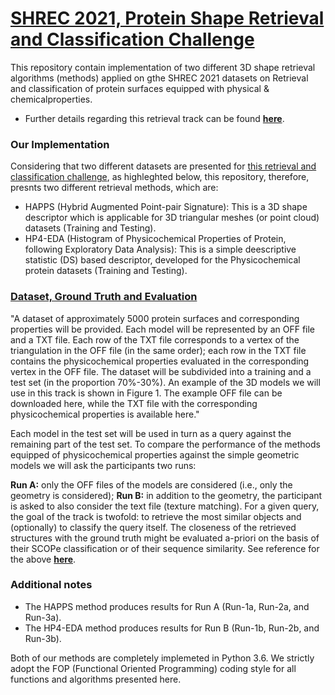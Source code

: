 # [SHREC 2021, Protein Shape Retrieval and Classification Challenge](http://shrec.ge.imati.cnr.it/shrec21_protein/)

This repository contain implementation  of two different 3D shape retrieval algorithms (methods) applied on gthe SHREC 2021 datasets on Retrieval and classification of protein surfaces equipped with physical & chemicalproperties.
* Further details regarding this retrieval track can be found **[here](http://shrec.ge.imati.cnr.it/shrec21_protein/)**.

### Our Implementation
Considering that two different datasets are presented for [this retrieval and classification challenge](http://shrec.ge.imati.cnr.it/shrec21_protein/), as highleghted below, this repository, therefore, presnts two different retrieval methods, which are:
* HAPPS (Hybrid Augmented Point-pair Signature): This is a 3D shape descriptor which is applicable for 3D triangular meshes (or point cloud) datasets (Training and Testing).
* HP4-EDA (Histogram of Physicochemical Properties of Protein, following Exploratory Data Analysis): This is a simple deescriptive statistic (DS) based descriptor, developed for the Physicochemical protein datasets (Training and Testing).

### [Dataset, Ground Truth and Evaluation](http://shrec.ge.imati.cnr.it/shrec21_protein/)
"A dataset of approximately 5000 protein surfaces and corresponding properties will be provided. Each model will be represented by an OFF file and a TXT file. Each row of the TXT file corresponds to a vertex of the triangulation in the OFF file (in the same order); each row in the TXT file contains the physicochemical properties evaluated in the corresponding vertex in the OFF file. The dataset will be subdivided into a training and a test set (in the proportion 70%-30%). An example of the 3D models we will use in this track is shown in Figure 1. The example OFF file can be downloaded here, while the TXT file with the corresponding physicochemical properties is available here."

Each model in the test set will be used in turn as a query against the remaining part of the test set. To compare the performance of the methods equipped of physicochemical properties against the simple geometric models we will ask the participants two runs:

**Run A:** only the OFF files of the models are considered (i.e., only the geometry is considered);
**Run B:** in addition to the geometry, the participant is asked to also consider the text file (texture matching).
For a given query, the goal of the track is twofold: to retrieve the most similar objects and (optionally) to classify the query itself. The closeness of the retrieved structures with the ground truth might be evaluated a-priori on the basis of their SCOPe classification or of their sequence similarity.
See reference for the above **[here](http://shrec.ge.imati.cnr.it/shrec21_protein/)**.

### Additional notes
- The HAPPS method produces results for Run A (Run-1a, Run-2a, and Run-3a).
- The HP4-EDA method produces results for Run B (Run-1b, Run-2b, and Run-3b).

Both of our methods are completely implemeted in Python 3.6. We strictly adopt the FOP (Functional Oriented Programming) coding style for all functions and algorithms presented here.
